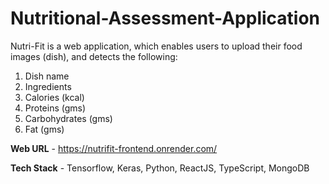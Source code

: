 # Nutritional-Assessment-Application

Nutri-Fit is a web application, which enables users to upload their food images (dish), and detects the following:
1. Dish name 
2. Ingredients
3. Calories (kcal)
4. Proteins (gms)
5. Carbohydrates (gms)
6. Fat (gms)

**Web URL** - https://nutrifit-frontend.onrender.com/

**Tech Stack** - Tensorflow, Keras, Python, ReactJS, TypeScript, MongoDB 
